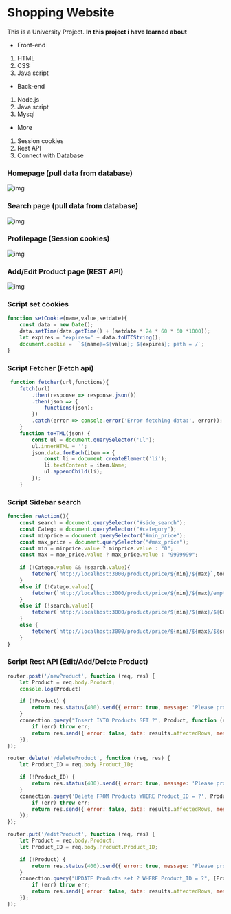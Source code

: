 # Shopping Website
This is a University Project.
**In this project i have learned about**

* Front-end
1. HTML
2. CSS
3. Java script
   
* Back-end 
1. Node.js
2. Java script
3. Mysql

* More
1. Session cookies
2. Rest API
3. Connect with Database


### Homepage (pull data from database)
![img](https://i.imgur.com/q8kZ8I5.png[/img])

### Search page (pull data from database)

![img](https://i.imgur.com/9ygAbjc.png[/img])

### Profilepage (Session cookies)

![img](https://i.imgur.com/iL9eGVX.png[/img])

### Add/Edit Product page (REST API)

![img](https://i.imgur.com/EnwHyXG.png[/img])

### Script set cookies
```js
function setCookie(name,value,setdate){
    const data = new Date();
    data.setTime(data.getTime() + (setdate * 24 * 60 * 60 *1000));
    let expires = "expires=" + data.toUTCString();
    document.cookie =  `${name}=${value}; ${expires}; path = /`;
}
```

 ### Script Fetcher (Fetch api)
```js
 function fetcher(url,functions){
    fetch(url)
        .then(response => response.json()) 
        .then(json => {
            functions(json);
        })
        .catch(error => console.error('Error fetching data:', error));
    }
    function toHTML(json) {
        const ul = document.querySelector('ul');
        ul.innerHTML = '';
        json.data.forEach(item => {
            const li = document.createElement('li');
            li.textContent = item.Name; 
            ul.appendChild(li);
        });
    }
```

### Script Sidebar search
```js
function reAction(){
    const search = document.querySelector("#side_search");
    const Catego = document.querySelector("#category");
    const minprice = document.querySelector("#min_price");
    const max_price = document.querySelector("#max_price");
    const min = minprice.value ? minprice.value : "0";
    const max = max_price.value ? max_price.value : "9999999";
    
    if (!Catego.value && !search.value){
        fetcher(`http://localhost:3000/product/price/${min}/${max}`,toProduct);
    }
    else if (!Catego.value){
        fetcher(`http://localhost:3000/product/price/${min}/${max}/empty/cat/${search.value}`,toProduct);
    }
    else if (!search.value){
        fetcher(`http://localhost:3000/product/price/${min}/${max}/${Catego.value}`,toProduct);
    }
    else {
        fetcher(`http://localhost:3000/product/price/${min}/${max}/${search.value}/${Catego.value}`,toProduct);
    }
}
```

### Script Rest API (Edit/Add/Delete Product)

```js
router.post('/newProduct', function (req, res) {
    let Product = req.body.Product;
    console.log(Product)

    if (!Product) {
        return res.status(400).send({ error: true, message: 'Please provide Product infomation' });
    }
    connection.query("Insert INTO Products SET ?", Product, function (err, results) {
        if (err) throw err;
        return res.send({ error: false, data: results.affectedRows, message: 'New product is created !' });
    });
});

router.delete('/deleteProduct', function (req, res) {
    let Product_ID = req.body.Product_ID;

    if (!Product_ID) {
        return res.status(400).send({ error: true, message: 'Please provide valid Product_ID' });
    }
    connection.query('Delete FROM Products WHERE Product_ID = ?', Product_ID, function (err, results) {
        if (err) throw err;
        return res.send({ error: false, data: results.affectedRows, message: 'Deleted Product !' })
    });
});

router.put('/editProduct', function (req, res) {
    let Product = req.body.Product;
    let Product_ID = req.body.Product.Product_ID;

    if (!Product) {
        return res.status(400).send({ error: true, message: 'Please provide Product infomation' });
    }
    connection.query("UPDATE Products set ? WHERE Product_ID = ?", [Product, Product_ID], function (err, results) {
        if (err) throw err;
        return res.send({ error: false, data: results.affectedRows, message: 'product is Updated !' });
    });
});
```

